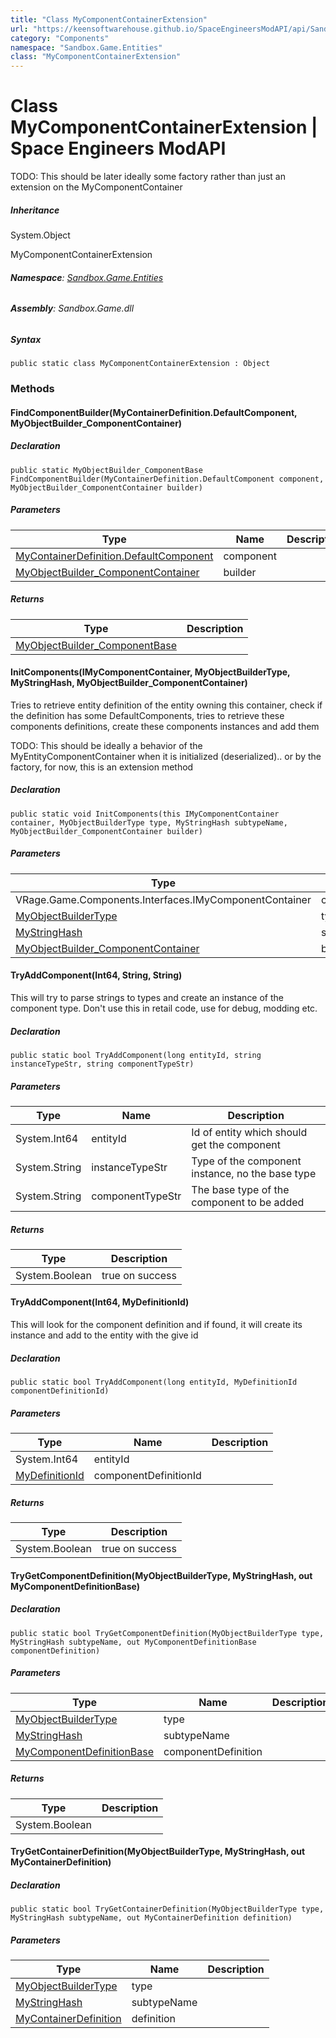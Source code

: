 ```yaml
---
title: "Class MyComponentContainerExtension"
url: "https://keensoftwarehouse.github.io/SpaceEngineersModAPI/api/Sandbox.Game.Entities.MyComponentContainerExtension.html"
category: "Components"
namespace: "Sandbox.Game.Entities"
class: "MyComponentContainerExtension"
---
```


# Class MyComponentContainerExtension | Space Engineers ModAPI

TODO: This should be later ideally some factory rather than just an extension on the MyComponentContainer

##### Inheritance

System.Object

MyComponentContainerExtension

###### **Namespace**: [Sandbox.Game.Entities](https://keensoftwarehouse.github.io/SpaceEngineersModAPI/api/Sandbox.Game.Entities.html)

###### **Assembly**: Sandbox.Game.dll

##### Syntax

```
public static class MyComponentContainerExtension : Object
```

### Methods

#### FindComponentBuilder(MyContainerDefinition.DefaultComponent, MyObjectBuilder\_ComponentContainer)

##### Declaration

```
public static MyObjectBuilder_ComponentBase FindComponentBuilder(MyContainerDefinition.DefaultComponent component, MyObjectBuilder_ComponentContainer builder)
```

##### Parameters

| Type | Name | Description |
| --- | --- | --- |
| [MyContainerDefinition.DefaultComponent](https://keensoftwarehouse.github.io/SpaceEngineersModAPI/api/VRage.Game.MyContainerDefinition.DefaultComponent.html) | component |     |
| [MyObjectBuilder\_ComponentContainer](https://keensoftwarehouse.github.io/SpaceEngineersModAPI/api/VRage.Game.ObjectBuilders.ComponentSystem.MyObjectBuilder_ComponentContainer.html) | builder |     |

##### Returns

| Type | Description |
| --- | --- |
| [MyObjectBuilder\_ComponentBase](https://keensoftwarehouse.github.io/SpaceEngineersModAPI/api/VRage.Game.ObjectBuilders.ComponentSystem.MyObjectBuilder_ComponentBase.html) |     |

#### InitComponents(IMyComponentContainer, MyObjectBuilderType, MyStringHash, MyObjectBuilder\_ComponentContainer)

Tries to retrieve entity definition of the entity owning this container, check if the definition has some DefaultComponents, tries to retrieve these components definitions, create these components instances and add them

TODO: This should be ideally a behavior of the MyEntityComponentContainer when it is initialized (deserialized).. or by the factory, for now, this is an extension method

##### Declaration

```
public static void InitComponents(this IMyComponentContainer container, MyObjectBuilderType type, MyStringHash subtypeName, MyObjectBuilder_ComponentContainer builder)
```

##### Parameters

| Type | Name | Description |
| --- | --- | --- |
| VRage.Game.Components.Interfaces.IMyComponentContainer | container |     |
| [MyObjectBuilderType](https://keensoftwarehouse.github.io/SpaceEngineersModAPI/api/VRage.ObjectBuilders.MyObjectBuilderType.html) | type |     |
| [MyStringHash](https://keensoftwarehouse.github.io/SpaceEngineersModAPI/api/VRage.Utils.MyStringHash.html) | subtypeName |     |
| [MyObjectBuilder\_ComponentContainer](https://keensoftwarehouse.github.io/SpaceEngineersModAPI/api/VRage.Game.ObjectBuilders.ComponentSystem.MyObjectBuilder_ComponentContainer.html) | builder |     |

#### TryAddComponent(Int64, String, String)

This will try to parse strings to types and create an instance of the component type. Don't use this in retail code, use for debug, modding etc.

##### Declaration

```
public static bool TryAddComponent(long entityId, string instanceTypeStr, string componentTypeStr)
```

##### Parameters

| Type | Name | Description |
| --- | --- | --- |
| System.Int64 | entityId | Id of entity which should get the component |
| System.String | instanceTypeStr | Type of the component instance, no the base type |
| System.String | componentTypeStr | The base type of the component to be added |

##### Returns

| Type | Description |
| --- | --- |
| System.Boolean | true on success |

#### TryAddComponent(Int64, MyDefinitionId)

This will look for the component definition and if found, it will create its instance and add to the entity with the give id

##### Declaration

```
public static bool TryAddComponent(long entityId, MyDefinitionId componentDefinitionId)
```

##### Parameters

| Type | Name | Description |
| --- | --- | --- |
| System.Int64 | entityId |     |
| [MyDefinitionId](https://keensoftwarehouse.github.io/SpaceEngineersModAPI/api/VRage.Game.MyDefinitionId.html) | componentDefinitionId |     |

##### Returns

| Type | Description |
| --- | --- |
| System.Boolean | true on success |

#### TryGetComponentDefinition(MyObjectBuilderType, MyStringHash, out MyComponentDefinitionBase)

##### Declaration

```
public static bool TryGetComponentDefinition(MyObjectBuilderType type, MyStringHash subtypeName, out MyComponentDefinitionBase componentDefinition)
```

##### Parameters

| Type | Name | Description |
| --- | --- | --- |
| [MyObjectBuilderType](https://keensoftwarehouse.github.io/SpaceEngineersModAPI/api/VRage.ObjectBuilders.MyObjectBuilderType.html) | type |     |
| [MyStringHash](https://keensoftwarehouse.github.io/SpaceEngineersModAPI/api/VRage.Utils.MyStringHash.html) | subtypeName |     |
| [MyComponentDefinitionBase](https://keensoftwarehouse.github.io/SpaceEngineersModAPI/api/VRage.Game.MyComponentDefinitionBase.html) | componentDefinition |     |

##### Returns

| Type | Description |
| --- | --- |
| System.Boolean |     |

#### TryGetContainerDefinition(MyObjectBuilderType, MyStringHash, out MyContainerDefinition)

##### Declaration

```
public static bool TryGetContainerDefinition(MyObjectBuilderType type, MyStringHash subtypeName, out MyContainerDefinition definition)
```

##### Parameters

| Type | Name | Description |
| --- | --- | --- |
| [MyObjectBuilderType](https://keensoftwarehouse.github.io/SpaceEngineersModAPI/api/VRage.ObjectBuilders.MyObjectBuilderType.html) | type |     |
| [MyStringHash](https://keensoftwarehouse.github.io/SpaceEngineersModAPI/api/VRage.Utils.MyStringHash.html) | subtypeName |     |
| [MyContainerDefinition](https://keensoftwarehouse.github.io/SpaceEngineersModAPI/api/VRage.Game.MyContainerDefinition.html) | definition |     |

